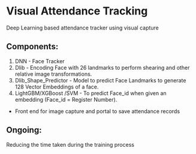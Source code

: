 # Visual Attendance Tracking
Deep Learning based attendance tracker using visual capture

## Components:
1. DNN - Face Tracker
2. Dlib - Encoding Face with 26 landmarks to perform shearing and other relative image transformations.
3. Dlib_Shape_Predictor - Model to predict Face Landmarks to generate 128 Vector Embeddings of a face.
4. LightGBM/XGBoost /SVM - To predict Face_id when given an embedding (Face_id = Register Number).
* Front end for image capture and portal to save attendance records

## Ongoing:
Reducing the time taken during the training process
